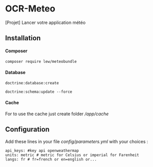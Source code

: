 # OCR-Meteo
[Projet] Lancer votre application météo

## Installation

#### Composer 

```composer require lew/meteobundle```

#### Database


```
doctrine:database:create
```


```
doctrine:schema:update --force
```

#### Cache

For to use the cache just create folder */app/cache*

## Configuration

Add these lines in your file *config/parameters.yml* with your choices :

```
api_keys: #key api openweathermap
units: metric # metric for Celsius or imperial for Farenheit 
langs: fr # fr=french or en=english or...
```